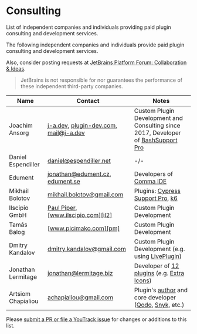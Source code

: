 <!-- Copyright 2000-2024 JetBrains s.r.o. and contributors. Use of this source code is governed by the Apache 2.0 license. -->

# Consulting

<link-summary>List of independent companies and individuals providing paid plugin consulting and development services.</link-summary>

The following independent companies and individuals provide paid plugin consulting and development services.

Also, consider posting requests at [JetBrains Platform Forum: Collaboration & Ideas](https://platform.jetbrains.com/c/collaboration-ideas/14).

> JetBrains is not responsible for nor guarantees the performance of these independent third-party companies.

| Name               | Contact                                                    | Notes                                                                        |
|--------------------|------------------------------------------------------------|------------------------------------------------------------------------------|
| Joachim Ansorg     | [j-a.dev][ja], [plugin-dev.com][ja2], [mail@j-a.dev][ja3] | Custom Plugin Development and Consulting since 2017, Developer of [BashSupport Pro][ja4]|
| Daniel Espendiller | [daniel@espendiller.net][de]                               | -/-                                                                          |
| Edument            | [jonathan@edument.cz][ed], [edument.se][ed2]               | Developers of [Comma IDE][ed3]                                               |
| Mikhail Bolotov    | [mikhail.bolotov@gmail.com][mb]                            | Plugins: [Cypress Support Pro][cspro], [k6]                                  |
| Ilscipio GmbH      | [Paul Piper][il], [www.ilscipio.com][il2]                  | Custom Plugin Development                                                    |
| Tamás Balog        | [www.picimako.com][pm]                                     | Custom Plugin Development                                                    |
| Dmitry Kandalov    | [dmitry.kandalov@gmail.com][dk]                            | Custom Plugin Development (e.g. using [LivePlugin][lp])                      |
| Jonathan Lermitage | [jonathan@lermitage.biz][jle1]                             | Developer of [12 plugins][jle2] (e.g. [Extra Icons][jle3])                   |
| Artsiom Chapialiou | [achapialiou@gmail.com][ac1]                               | Plugin's [author][ac2] and core developer ([Qodo][ac3], [Snyk][ac4], etc.)   |

[ja]: https://www.j-a.dev
[ja2]: https://www.plugin-dev.com
[ja3]: mailto:mail@j-a.dev
[ja4]: https://www.bashsupport.com
[de]: mailto:daniel@espendiller.net
[ed]: mailto:jonathan@edument.cz
[ed2]: https://www.edument.se/en/page/intellij-platform-development
[ed3]: https://commaide.com
[cspro]: https://plugins.jetbrains.com/plugin/13987-cypress-support-pro
[k6]: https://plugins.jetbrains.com/plugin/16141-k6
[mb]: https://plugins.jetbrains.com/organization/mbolotov
[il]: mailto:info@ilscipio.com
[il2]: https://www.ilscipio.com
[pm]: https://www.picimako.com
[bn]: mailto:beansoft@126.com
[dk]: mailto:dmitry.kandalov@gmail.com
[lp]: https://plugins.jetbrains.com/plugin/7282-liveplugin
[bn2]: https://plugins.jetbrains.com/organizations/BeanSoft
[rnc]: https://plugins.jetbrains.com/plugin/9564-react-native-console
[jle1]: mailto:jonathan@lermitage.biz
[jle2]: https://plugins.jetbrains.com/author/ed9cc7eb-74f5-46c1-b0df-67162fe1a1c5
[jle3]: https://plugins.jetbrains.com/plugin/11058-extra-icons/
[ac1]: mailto:achapialiou@gmail.com
[ac2]: https://plugins.jetbrains.com/vendor/ccf55862-f380-4c27-a139-7ba670cfce74
[ac3]: https://plugins.jetbrains.com/plugin/21206-qodo-gen-formerly-codiumate
[ac4]: https://plugins.jetbrains.com/plugin/10972-snyk-security

Please [submit a PR or file a YouTrack issue](getting_help.topic) for changes or additions to this list.

